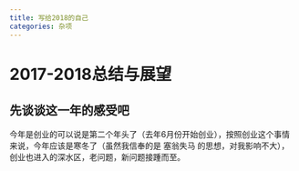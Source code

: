 ```yaml
---
title: 写给2018的自己
categories: 杂项
---
```


# 2017-2018总结与展望

## 先谈谈这一年的感受吧

今年是创业的可以说是第二个年头了（去年6月份开始创业），按照创业这个事情来说，今年应该是寒冬了（虽然我信奉的是 塞翁失马 的思想，对我影响不大），创业也进入的深水区，老问题，新问题接踵而至。